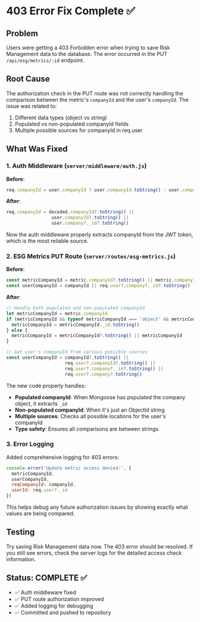 # 403 Error Fix Complete ✅

## Problem
Users were getting a 403 Forbidden error when trying to save Risk Management data to the database. The error occurred in the PUT `/api/esg/metrics/:id` endpoint.

## Root Cause
The authorization check in the PUT route was not correctly handling the comparison between the metric's `companyId` and the user's `companyId`. The issue was related to:
1. Different data types (object vs string)
2. Populated vs non-populated companyId fields
3. Multiple possible sources for companyId in req.user

## What Was Fixed

### 1. Auth Middleware (`server/middleware/auth.js`)
**Before**:
```javascript
req.companyId = user.companyId ? user.companyId.toString() : user.company?._id?.toString()
```

**After**:
```javascript
req.companyId = decoded.companyId?.toString() || 
                 user.companyId?.toString() || 
                 user.company?._id?.toString()
```

Now the auth middleware properly extracts companyId from the JWT token, which is the most reliable source.

### 2. ESG Metrics PUT Route (`server/routes/esg-metrics.js`)
**Before**:
```javascript
const metricCompanyId = metric.companyId?.toString() || metric.companyId
const userCompanyId = companyId || req.user?.company?._id?.toString() || req.user?.company?.toString()
```

**After**:
```javascript
// Handle both populated and non-populated companyId
let metricCompanyId = metric.companyId
if (metricCompanyId && typeof metricCompanyId === 'object' && metricCompanyId._id) {
  metricCompanyId = metricCompanyId._id.toString()
} else {
  metricCompanyId = metricCompanyId?.toString() || metricCompanyId
}

// Get user's companyId from various possible sources
const userCompanyId = companyId?.toString() || 
                      req.user?.companyId?.toString() || 
                      req.user?.company?._id?.toString() || 
                      req.user?.company?.toString()
```

The new code properly handles:
- **Populated companyId**: When Mongoose has populated the company object, it extracts `_id`
- **Non-populated companyId**: When it's just an ObjectId string
- **Multiple sources**: Checks all possible locations for the user's companyId
- **Type safety**: Ensures all comparisons are between strings

### 3. Error Logging
Added comprehensive logging for 403 errors:
```javascript
console.error('Update metric access denied:', {
  metricCompanyId,
  userCompanyId,
  reqCompanyId: companyId,
  userId: req.user?._id
})
```

This helps debug any future authorization issues by showing exactly what values are being compared.

## Testing
Try saving Risk Management data now. The 403 error should be resolved. If you still see errors, check the server logs for the detailed access check information.

## Status: COMPLETE ✅
- ✅ Auth middleware fixed
- ✅ PUT route authorization improved
- ✅ Added logging for debugging
- ✅ Committed and pushed to repository

